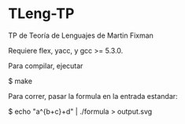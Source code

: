 # TLeng-TP
TP de Teoría de Lenguajes de Martin Fixman

Requiere flex, yacc, y gcc >= 5.3.0.

Para compilar, ejecutar

$ make

Para correr, pasar la formula en la entrada estandar:

$ echo "a^{b+c}+d" | ./formula > output.svg
